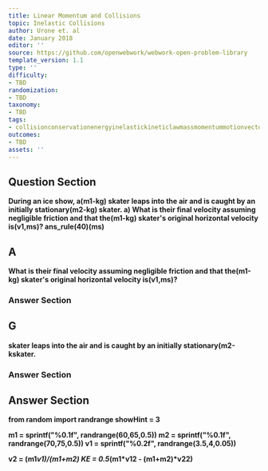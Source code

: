 ```yaml
---
title: Linear Momentum and Collisions
topic: Inelastic Collisions
author: Urone et. al
date: January 2018
editor: ''
source: https://github.com/openwebwork/webwork-open-problem-library
template_version: 1.1
type: ''
difficulty:
- TBD
randomization:
- TBD
taxonomy:
- TBD
tags:
- collisionconservationenergyinelastickineticlawmassmomentummotionvectorvelocity
outcomes:
- TBD
assets: ''
---
```


## Question Section 

<b>
During an ice show, a(m1-kg) skater leaps into the air and is caught by an initially stationary(m2-kg) skater. 
a) What is their final velocity assuming negligible friction and that the(m1-kg) skater's original horizontal velocity is(v1,ms)? 
ans_rule(40)(ms)

## A
What is their final velocity assuming negligible friction and that the(m1-kg) skater's original horizontal velocity is(v1,ms)? 
### Answer Section
## G
skater leaps into the air and is caught by an initially stationary(m2-kskater. 
### Answer Section


## Answer Section

from random import randrange
showHint = 3

m1 = sprintf("%0.1f", randrange(60,65,0.5))
m2 = sprintf("%0.1f", randrange(70,75,0.5))
v1 = sprintf("%0.2f", randrange(3.5,4,0.05))

v2 = (m1*v1)/(m1+m2)
KE = 0.5*(m1*v1**2 - (m1+m2)*v2**2)